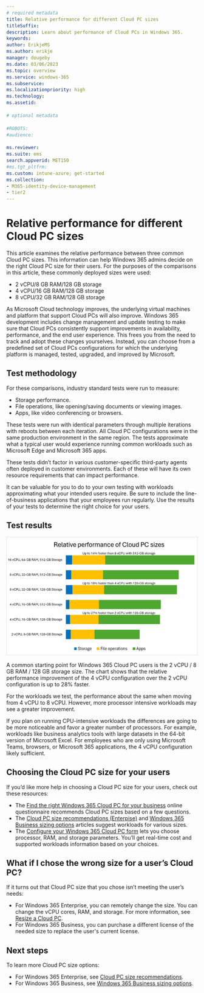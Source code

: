 ```yaml
---
# required metadata
title: Relative performance for different Cloud PC sizes
titleSuffix:
description: Learn about performance of Cloud PCs in Windows 365.
keywords:
author: ErikjeMS  
ms.author: erikje
manager: dougeby
ms.date: 03/06/2023
ms.topic: overview
ms.service: windows-365
ms.subservice:
ms.localizationpriority: high
ms.technology:
ms.assetid: 

# optional metadata

#ROBOTS:
#audience:

ms.reviewer: 
ms.suite: ems
search.appverid: MET150
#ms.tgt_pltfrm:
ms.custom: intune-azure; get-started
ms.collection:
- M365-identity-device-management
- tier2
---
```


# Relative performance for different Cloud PC sizes

This article examines the relative performance between three common Cloud PC sizes. This information can help Windows 365 admins decide on the right Cloud PC size for their users.
For the purposes of the comparisons in this article, these commonly deployed sizes were used:

- 2 vCPU/8 GB RAM/128 GB storage
- 4 vCPU/16 GB RAM/128 GB storage
- 8 vCPU/32 GB RAM/128 GB storage

As Microsoft Cloud technology improves, the underlying virtual machines and platform that support Cloud PCs will also improve. Windows 365 development includes change management and update testing to make sure that Cloud PCs consistently support improvements in availability, performance, and the end user experience. This frees you from the need to track and adopt these changes yourselves. Instead, you can choose from a predefined set of Cloud PCs configurations for which the underlying platform is managed, tested, upgraded, and improved by Microsoft.

## Test methodology

For these comparisons, industry standard tests were run to measure:

- Storage performance.
- File operations, like opening/saving documents or viewing images.
- Apps, like video conferencing or browsers.

These tests were run with identical parameters through multiple iterations with reboots between each iteration. All Cloud PC configurations were in the same production environment in the same region. The tests approximate what a typical user would experience running common workloads such as Microsoft Edge and Microsoft 365 apps.

These tests didn’t factor in various customer-specific third-party agents often deployed in customer environments. Each of these will have its own resource requirements that can impact performance.

It can be valuable for you to do to your own testing with workloads approximating what your intended users require. Be sure to include the line-of-business applications that your employees run regularly. Use the results of your tests to determine the right choice for your users.

## Test results

![Diagram of relative Winodws 365 Cloud PC vCPU performance](./media/relative-cloud-pc-performance/relative-cloud-pc-performance.png)

A common starting point for Windows 365 Cloud PC users is the 2 vCPU / 8 GB RAM / 128 GB storage size. The chart shows that the relative performance improvement of the 4 vCPU configuration over the 2 vCPU configuration is up to 28% faster.  

For the workloads we test, the performance about the same when moving from 4 vCPU to 8 vCPU. However, more processor intensive workloads may see a greater improvement.

If you plan on running CPU-intensive workloads the differences are going to be more noticeable and favor a greater number of processors. For example, workloads like business analytics tools with large datasets in the 64-bit version of Microsoft Excel. For employees who are only using Microsoft Teams, browsers, or Microsoft 365 applications, the 4 vCPU configuration likely sufficient.

## Choosing the Cloud PC size for your users

If you’d like more help in choosing a Cloud PC size for your users, check out these resources:

- The [Find the right Windows 365 Cloud PC for your business](https://www.microsoft.com/en-us/windows-365/cloud-pc-chooser?) online questionnaire recommends Cloud PC sizes based on a few questions.
- The [Cloud PC size recommendations (Enterpise)](enterprise/cloud-pc-size-recommendations.md) and [Windows 365 Business sizing options](business/windows-365-business-sizing.md) articles suggest workloads for various sizes.
- The [Configure your Windows 365 Cloud PC form](https://www.microsoft.com/en-us/windows-365/enterprise/configure?sku=CFQ7TTC0HHS9%2F0012) lets you choose processor, RAM, and storage parameters. You’ll get real-time cost and supported workloads information based on your choices.

## What if I chose the wrong size for a user’s Cloud PC?

If it turns out that Cloud PC size that you chose isn’t meeting the user’s needs:

- For Windows 365 Enterprise, you can remotely change the size. You can change the vCPU cores, RAM, and storage. For more information, see [Resize a Cloud PC](resize-cloud-pc.md).
- For Windows 365 Business, you can purchase a different license of the needed size to replace the user's current license.

## Next steps

To learn more Cloud PC size options:

- For Windows 365 Enterprise, see [Cloud PC size recommendations](enterprise/cloud-pc-size-recommendations.md).
- For Windows 365 Business, see [Windows 365 Business sizing options](business/windows-365-business-sizing.md).
